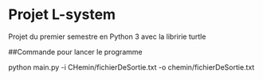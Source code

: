 # Projet L-system

Projet du premier semestre en Python 3 avec la libririe turtle

##Commande pour lancer le programme

python main.py -i CHemin/fichierDeSortie.txt -o chemin/fichierDeSortie.txt

